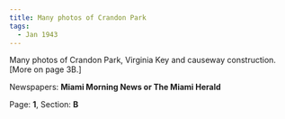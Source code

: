 ```yaml
---  
title: Many photos of Crandon Park  
tags:  
  - Jan 1943  
---  
```

  
Many photos of Crandon Park, Virginia Key and causeway construction. [More on page 3B.]  
  
Newspapers: **Miami Morning News or The Miami Herald**  
  
Page: **1**, Section: **B** 
